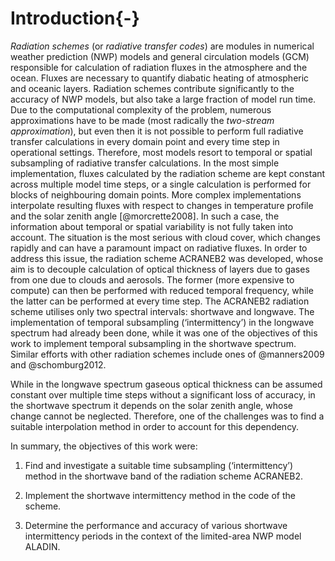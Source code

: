 Introduction{-}
============

*Radiation schemes* (or *radiative transfer codes*) are modules in numerical
weather prediction (NWP) models and general circulation models (GCM)
responsible for calculation of radiation fluxes in the atmosphere and the ocean.
Fluxes are necessary to quantify diabatic heating of atmospheric and oceanic
layers. Radiation schemes contribute significantly to the accuracy of NWP
models, but also take a large fraction of model run time. Due to the
computational complexity of the problem, numerous approximations have to be
made (most radically the *two-stream approximation*), but even then it is not
possible to perform full radiative transfer calculations in every domain point
and every time step in operational settings. Therefore, most models resort to
temporal or spatial subsampling of radiative transfer calculations.
In the most simple
implementation, fluxes calculated by the radiation scheme are kept constant
across multiple model time steps, or a single calculation is performed for
blocks of neighbouring domain points. More complex implementations
interpolate resulting fluxes with respect to changes in temperature profile
and the solar zenith angle [@morcrette2008].
In such a case, the information about
temporal or spatial variability is not fully taken into account. The situation
is the most serious with cloud cover, which changes rapidly and can have
a paramount impact on radiative fluxes. In order to address this issue,
the radiation scheme ACRANEB2 was developed, whose aim is to decouple
calculation of optical thickness of layers due to gases from one due to
clouds and aerosols. The former (more expensive to compute)
can then be performed with reduced temporal frequency,
while the latter can be performed at every time step. The ACRANEB2
radiation scheme utilises only two spectral intervals: shortwave and longwave.
The implementation of temporal subsampling (‘intermittency’)
in the longwave spectrum had already been done,
while it was one of the objectives of this work to implement temporal
subsampling in the shortwave spectrum. Similar efforts with other
radiation schemes include ones of @manners2009 and @schomburg2012.


While in the longwave spectrum gaseous optical thickness can be assumed
constant over multiple time steps without a significant loss of accuracy,
in the shortwave spectrum it depends on the solar zenith angle, whose
change cannot be neglected. Therefore, one of the challenges was to find
a suitable interpolation method in order to account for this dependency.

In summary, the objectives of this work were:

1. Find and investigate a suitable time subsampling (‘intermittency’) method
in the shortwave band of the radiation scheme ACRANEB2.

2. Implement the shortwave intermittency method in the code of the scheme.

3. Determine the performance and accuracy of various
shortwave intermittency periods in the context of the
limited-area NWP model ALADIN.
